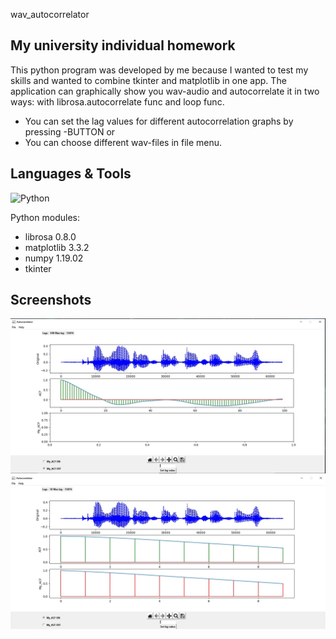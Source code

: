 wav_autocorrelator

## My university individual homework 

This python program was developed by me because I wanted to test my skills and wanted to combine tkinter and matplotlib in one app.
The application can graphically show you wav-audio and autocorrelate it in two ways: with librosa.autocorrelate func and loop func.

- You can set the lag values for different autocorrelation graphs by pressing <Set lag value>-BUTTON or <ENTER>
- You can choose different wav-files in file menu.

## Languages & Tools
![Python](https://img.shields.io/badge/-Python-blue?style=plastic&logo=python&logoColor=yellow)

Python modules:
- librosa 0.8.0
- matplotlib 3.3.2
- numpy 1.19.02
- tkinter

## Screenshots
![My_ACF OFF](https://github.com/Scalcur/wav_autocorrelator/blob/main/screenshots/1.jpg)
![My_ACF ON](https://github.com/Scalcur/wav_autocorrelator/blob/main/screenshots/2.jpg)
 
